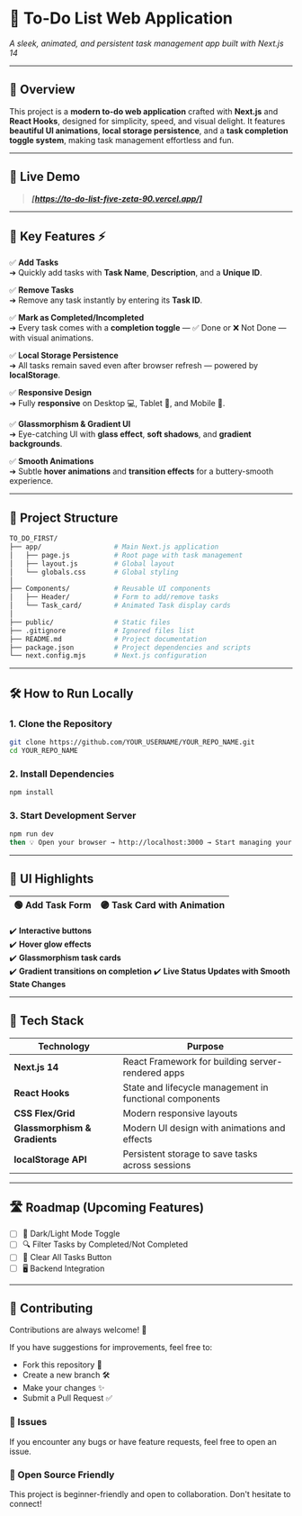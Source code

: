 
# 📝 To-Do List Web Application  
_A sleek, animated, and persistent task management app built with Next.js 14_

---

## 🌟 Overview

This project is a **modern to-do web application** crafted with **Next.js** and **React Hooks**, designed for simplicity, speed, and visual delight. It features **beautiful UI animations**, **local storage persistence**, and a **task completion toggle system**, making task management effortless and fun. 

---

## 🚀 Live Demo
> _**[https://to-do-list-five-zeta-90.vercel.app/]**_

---

## 🎁 Key Features ⚡ 

✅ **Add Tasks**  
➔ Quickly add tasks with **Task Name**, **Description**, and a **Unique ID**.

✅ **Remove Tasks**  
➔ Remove any task instantly by entering its **Task ID**.

✅ **Mark as Completed/Incompleted**  
➔ Every task comes with a **completion toggle** — ✅ Done or ❌ Not Done — with visual animations.

✅ **Local Storage Persistence**  
➔ All tasks remain saved even after browser refresh — powered by **localStorage**.

✅ **Responsive Design**  
➔ Fully **responsive** on Desktop 💻, Tablet 📱, and Mobile 📲.

✅ **Glassmorphism & Gradient UI**  
➔ Eye-catching UI with **glass effect**, **soft shadows**, and **gradient backgrounds**.

✅ **Smooth Animations**  
➔ Subtle **hover animations** and **transition effects** for a buttery-smooth experience.

---

## 📂 Project Structure

```bash
TO_DO_FIRST/
├── app/                  # Main Next.js application
│   ├── page.js           # Root page with task management
│   ├── layout.js         # Global layout
│   └── globals.css       # Global styling
│
├── Components/           # Reusable UI components
│   ├── Header/           # Form to add/remove tasks
│   └── Task_card/        # Animated Task display cards
│
├── public/               # Static files
├── .gitignore            # Ignored files list
├── README.md             # Project documentation
├── package.json          # Project dependencies and scripts
└── next.config.mjs       # Next.js configuration
```

---

## 🛠️ How to Run Locally

### 1. Clone the Repository
```bash
git clone https://github.com/YOUR_USERNAME/YOUR_REPO_NAME.git
cd YOUR_REPO_NAME
```
### 2. Install Dependencies
```bash
npm install
```
### 3. Start Development Server
```bash
npm run dev
then 💡 Open your browser → http://localhost:3000 → Start managing your tasks!
```
---

## 🎨 UI Highlights

| 🟢 Add Task Form | 🟣 Task Card with Animation |
|-----------------------------|--------------------------------|

✔️ **Interactive buttons**  
✔️ **Hover glow effects**  
✔️ **Glassmorphism task cards**  
✔️ **Gradient transitions on completion**
✔️ **Live Status Updates with Smooth State Changes**

---
## 🧩 Tech Stack

| Technology       | Purpose                                              |
|------------------|-------------------------------------------------------|
| **Next.js 14**   | React Framework for building server-rendered apps     |
| **React Hooks**  | State and lifecycle management in functional components |
| **CSS Flex/Grid**| Modern responsive layouts                             |
| **Glassmorphism & Gradients** | Modern UI design with animations and effects |
| **localStorage API** | Persistent storage to save tasks across sessions  |

---
## 🛣️ Roadmap (Upcoming Features)

- [ ] 🎨 Dark/Light Mode Toggle
- [ ] 🔍 Filter Tasks by Completed/Not Completed
- [ ] 🧹 Clear All Tasks Button
- [ ] 🖥️ Backend Integration

---
## 💬 Contributing

Contributions are always welcome! 🚀

If you have suggestions for improvements, feel free to:
- Fork this repository 🍴
- Create a new branch 🛠️
- Make your changes ✨
- Submit a Pull Request ✅

### 📢 Issues
If you encounter any bugs or have feature requests, feel free to open an issue.

### 🙌 Open Source Friendly
This project is beginner-friendly and open to collaboration. Don't hesitate to connect!
